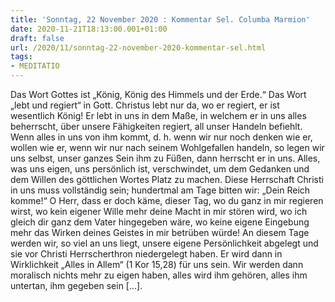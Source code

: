 ```yaml
---
title: 'Sonntag, 22 November 2020 : Kommentar Sel. Columba Marmion'
date: 2020-11-21T18:13:00.001+01:00
draft: false
url: /2020/11/sonntag-22-november-2020-kommentar-sel.html
tags: 
- MEDITATIO
---
```


Das Wort Gottes ist „König, König des Himmels und der Erde.“ Das Wort „lebt und regiert“ in Gott. Christus lebt nur da, wo er regiert, er ist wesentlich König! Er lebt in uns in dem Maße, in welchem er in uns alles beherrscht, über unsere Fähigkeiten regiert, all unser Handeln befiehlt. Wenn alles in uns von ihm kommt, d. h. wenn wir nur noch denken wie er, wollen wie er, wenn wir nur nach seinem Wohlgefallen handeln, so legen wir uns selbst, unser ganzes Sein ihm zu Füßen, dann herrscht er in uns. Alles, was uns eigen, uns persönlich ist, verschwindet, um dem Gedanken und dem Willen des göttlichen Wortes Platz zu machen. Diese Herrschaft Christi in uns muss vollständig sein; hundertmal am Tage bitten wir: „Dein Reich komme!“ O Herr, dass er doch käme, dieser Tag, wo du ganz in mir regieren wirst, wo kein eigener Wille mehr deine Macht in mir stören wird, wo ich gleich dir ganz dem Vater hingegeben wäre, wo keine eigene Eingebung mehr das Wirken deines Geistes in mir betrüben würde! An diesem Tage werden wir, so viel an uns liegt, unsere eigene Persönlichkeit abgelegt und sie vor Christi Herrscherthron niedergelegt haben. Er wird dann in Wirklichkeit „Alles in Allem“ (1 Kor 15,28) für uns sein. Wir werden dann moralisch nichts mehr zu eigen haben, alles wird ihm gehören, alles ihm untertan, ihm gegeben sein \[…\].